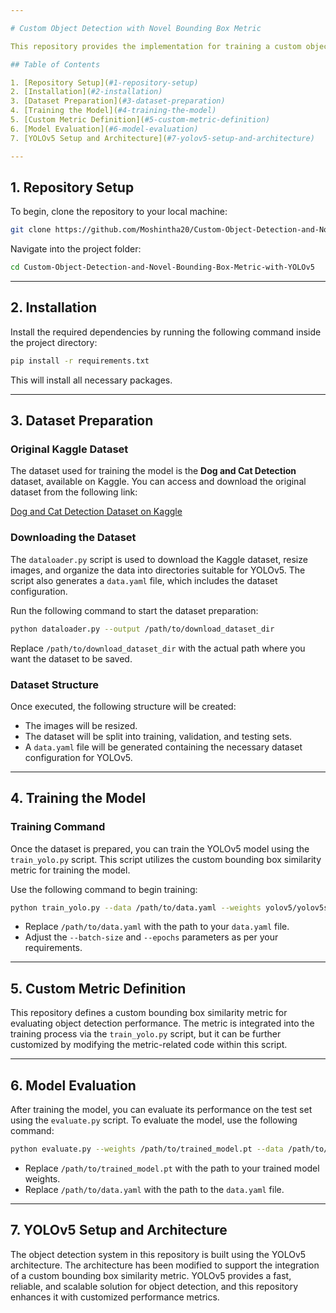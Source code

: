 ```yaml
---

# Custom Object Detection with Novel Bounding Box Metric

This repository provides the implementation for training a custom object detection model using YOLOv5. 

## Table of Contents

1. [Repository Setup](#1-repository-setup)
2. [Installation](#2-installation)
3. [Dataset Preparation](#3-dataset-preparation)
4. [Training the Model](#4-training-the-model)
5. [Custom Metric Definition](#5-custom-metric-definition)
6. [Model Evaluation](#6-model-evaluation)
7. [YOLOv5 Setup and Architecture](#7-yolov5-setup-and-architecture)

---
```


## 1. Repository Setup

To begin, clone the repository to your local machine:

```bash
git clone https://github.com/Moshintha20/Custom-Object-Detection-and-Novel-Bounding-Box-Metric-with-YOLOv5.git
```

Navigate into the project folder:

```bash
cd Custom-Object-Detection-and-Novel-Bounding-Box-Metric-with-YOLOv5
```

---

## 2. Installation

Install the required dependencies by running the following command inside the project directory:

```bash
pip install -r requirements.txt
```

This will install all necessary packages.

---

## 3. Dataset Preparation
### Original Kaggle Dataset

The dataset used for training the model is the **Dog and Cat Detection** dataset, available on Kaggle. You can access and download the original dataset from the following link:

[Dog and Cat Detection Dataset on Kaggle](https://www.kaggle.com/datasets/andrewmvd/dog-and-cat-detection/data)


### Downloading the Dataset

The `dataloader.py` script is used to download the Kaggle dataset, resize images, and organize the data into directories suitable for YOLOv5. The script also generates a `data.yaml` file, which includes the dataset configuration.

Run the following command to start the dataset preparation:

```bash
python dataloader.py --output /path/to/download_dataset_dir
```

Replace `/path/to/download_dataset_dir` with the actual path where you want the dataset to be saved.

### Dataset Structure

Once executed, the following structure will be created:
- The images will be resized.
- The dataset will be split into training, validation, and testing sets.
- A `data.yaml` file will be generated containing the necessary dataset configuration for YOLOv5.

---

## 4. Training the Model

### Training Command

Once the dataset is prepared, you can train the YOLOv5 model using the `train_yolo.py` script. This script utilizes the custom bounding box similarity metric for training the model.

Use the following command to begin training:

```bash
python train_yolo.py --data /path/to/data.yaml --weights yolov5/yolov5su.pt --batch-size 16 --epochs 50
```

- Replace `/path/to/data.yaml` with the path to your `data.yaml` file.
- Adjust the `--batch-size` and `--epochs` parameters as per your requirements.

---

## 5. Custom Metric Definition

This repository defines a custom bounding box similarity metric for evaluating object detection performance. The metric is integrated into the training process via the `train_yolo.py` script, but it can be further customized by modifying the metric-related code within this script.

---

## 6. Model Evaluation

After training the model, you can evaluate its performance on the test set using the `evaluate.py` script. To evaluate the model, use the following command:

```bash
python evaluate.py --weights /path/to/trained_model.pt --data /path/to/data.yaml
```

- Replace `/path/to/trained_model.pt` with the path to your trained model weights.
- Replace `/path/to/data.yaml` with the path to the `data.yaml` file.

---

## 7. YOLOv5 Setup and Architecture

The object detection system in this repository is built using the YOLOv5 architecture. The architecture has been modified to support the integration of a custom bounding box similarity metric. YOLOv5 provides a fast, reliable, and scalable solution for object detection, and this repository enhances it with customized performance metrics.
